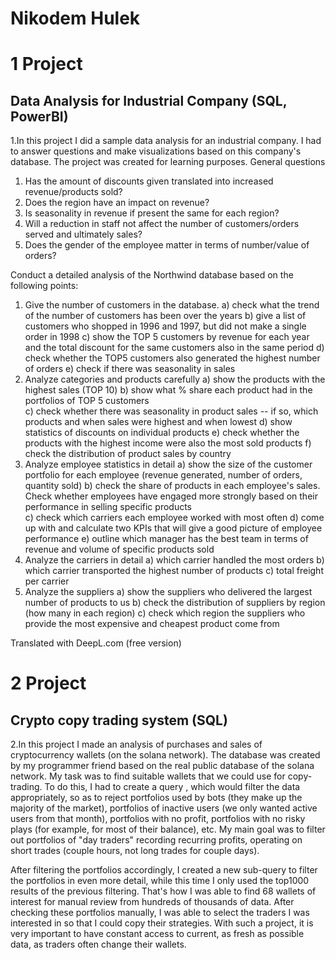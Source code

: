 # **Nikodem Hulek** 

# 1 Project
## Data Analysis for Industrial Company (SQL, PowerBI)
1.In this project I did a sample data analysis for an industrial company. I had to answer questions and make visualizations based on this company's database. The project was created for learning purposes.
General questions
1. Has the amount of discounts given translated into increased revenue/products sold?
2. Does the region have an impact on revenue?
3. Is seasonality in revenue if present the same for each region?
4. Will a reduction in staff not affect the number of customers/orders served and ultimately sales?
5. Does the gender of the employee matter in terms of number/value of orders?

Conduct a detailed analysis of the Northwind database based on the following points:
1. Give the number of customers in the database. 
a) check what the trend of the number of customers has been over the years
b) give a list of customers who shopped in 1996 and 1997, but did not make a single order in 1998
c) show the TOP 5 customers by revenue for each year and the total discount for the same customers also in the same period
d) check whether the TOP5 customers also generated the highest number of orders
e) check if there was seasonality in sales
2. Analyze categories and products carefully
a) show the products with the highest sales (TOP 10)
b) show what % share each product had in the portfolios of TOP 5 customers												
c) check whether there was seasonality in product sales -- if so, which products and when sales were highest and when lowest
d) show statistics of discounts on individual products
e) check whether the products with the highest income were also the most sold products
f) check the distribution of product sales by country
3. Analyze employee statistics in detail
a) show the size of the customer portfolio for each employee (revenue generated, number of orders, quantity sold)
b) check the share of products in each employee's sales. Check whether employees have engaged more strongly based on their performance in selling specific products		
c) check which carriers each employee worked with most often
d) come up with and calculate two KPIs that will give a good picture of employee performance
e) outline which manager has the best team in terms of revenue and volume of specific products sold
4. Analyze the carriers in detail
a) which carrier handled the most orders
b) which carrier transported the highest number of products
c) total freight per carrier
5. Analyze the suppliers
a) show the suppliers who delivered the largest number of products to us
b) check the distribution of suppliers by region (how many in each region)
c) check which region the suppliers who provide the most expensive and cheapest product come from

Translated with DeepL.com (free version)
# 2 Project
## Crypto copy trading system (SQL)
2.In this project I made an analysis of purchases and sales of cryptocurrency wallets (on the solana network). The database was created by my programmer friend based on the real public database of the solana network. My task was to find suitable wallets that we could use for copy-trading. To do this, I had to create a query , which would filter the data appropriately, so as to reject portfolios used by bots (they make up the majority of the market), portfolios of inactive users (we only wanted active users from that month), portfolios with no profit, portfolios with no risky plays (for example, for most of their balance), etc. My main goal was to filter out portfolios of "day traders" recording recurring profits, operating on short trades (couple hours, not long trades for couple days).

After filtering the portfolios accordingly, I created a new sub-query to filter the portfolios in even more detail, while this time I only used the top1000 results of the previous filtering. 
That's how I was able to find 68 wallets of interest for manual review from hundreds of thousands of data. After checking these portfolios manually, I was able to select the traders I was interested in so that I could copy their strategies. 
With such a project, it is very important to have constant access to current, as fresh as possible data, as traders often change their wallets.

